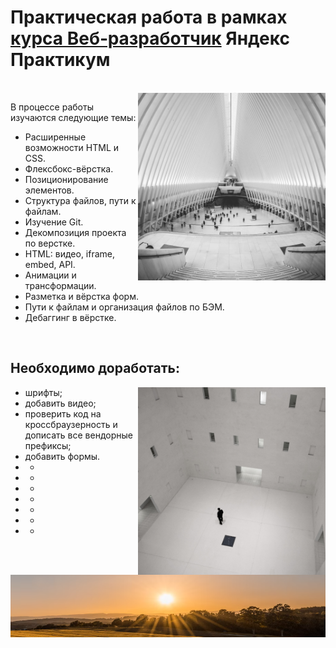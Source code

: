 # Практическая работа в рамках [курса Веб‑разработчик](https://practicum.yandex.ru/web/) Яндекс Практикум
<br/>
<img align="right" src="./images/cards-interliving.png" height="300" width="300">


В процессе работы изучаются следующие темы:

- Расширенные возможности HTML и CSS.
- Флексбокс-вёрстка.
- Позиционирование элементов.
- Структура файлов, пути к файлам.
- Изучение Git.
- Декомпозиция проекта по верстке.
- HTML: видео, iframe, embed, API.
- Анимации и трансформации.
- Разметка и вёрстка форм.
- Пути к файлам и организация файлов по БЭМ.
- Дебаггинг в вёрстке.

<br clear="right"/>

## Необходимо доработать:

<img align="right" src="./images/cards-question.png" height="300" width="300">

- шрифты;
- добавить видео;
- проверить код на кроссбраузерность и дописать все вендорные префиксы;
- добавить формы.
- +
- +
- +
- +
- +
- +
- +
 
 <br clear="right"/>
 
<img align="right" src="./images/sun.PNG" height="100" width="1000">




